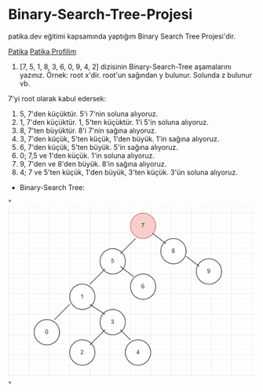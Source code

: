 # Binary-Search-Tree-Projesi
patika.dev eğitimi kapsamında yaptığım Binary Search Tree Projesi'dir.

[Patika](https://app.patika.dev/)
[Patika Profilim](https://app.patika.dev/aytac)


1. [7, 5, 1, 8, 3, 6, 0, 9, 4, 2] dizisinin Binary-Search-Tree aşamalarını yazınız. Örnek: root x'dir. root'un sağından y bulunur. Solunda z bulunur vb.


7'yi root olarak kabul edersek:

1. 5, 7'den küçüktür. 5'i 7'nin soluna alıyoruz.  
2. 1, 7'den küçüktür. 1, 5'ten küçüktür. 1'i 5'in soluna alıyoruz. 
3. 8, 7'ten büyüktür. 8'i 7'nin sağına alıyoruz. 
4. 3, 7'den küçük, 5'ten küçük, 1'den büyük. 1'in sağına alıyoruz.
5. 6, 7'den küçük, 5'ten büyük. 5'in sağına alıyoruz. 
6. 0; 7,5 ve 1'den küçük. 1'in soluna alıyoruz.
7. 9, 7'den ve 8'den büyük. 8'in sağına alıyoruz. 
8. 4; 7 ve 5'ten küçük, 1'den büyük, 3'ten küçük. 3'ün soluna alıyoruz.

* Binary-Search Tree: 

"![tree](image/tree.png)" 




